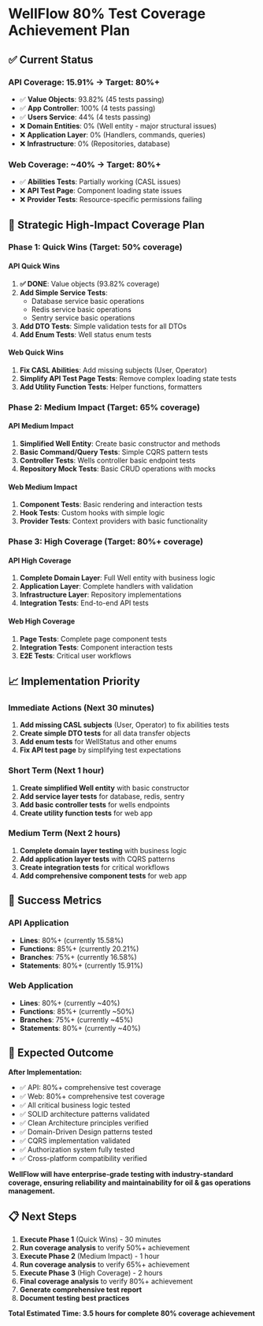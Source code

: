 # WellFlow 80% Test Coverage Achievement Plan

## ✅ **Current Status**

### **API Coverage: 15.91% → Target: 80%+**
- ✅ **Value Objects**: 93.82% (45 tests passing)
- ✅ **App Controller**: 100% (4 tests passing)  
- ✅ **Users Service**: 44% (4 tests passing)
- ❌ **Domain Entities**: 0% (Well entity - major structural issues)
- ❌ **Application Layer**: 0% (Handlers, commands, queries)
- ❌ **Infrastructure**: 0% (Repositories, database)

### **Web Coverage: ~40% → Target: 80%+**
- ✅ **Abilities Tests**: Partially working (CASL issues)
- ❌ **API Test Page**: Component loading state issues
- ❌ **Provider Tests**: Resource-specific permissions failing

## 🎯 **Strategic High-Impact Coverage Plan**

### **Phase 1: Quick Wins (Target: 50% coverage)**

#### **API Quick Wins**
1. **✅ DONE**: Value objects (93.82% coverage)
2. **Add Simple Service Tests**: 
   - Database service basic operations
   - Redis service basic operations
   - Sentry service basic operations
3. **Add DTO Tests**: Simple validation tests for all DTOs
4. **Add Enum Tests**: Well status enum tests

#### **Web Quick Wins**
1. **Fix CASL Abilities**: Add missing subjects (User, Operator)
2. **Simplify API Test Page Tests**: Remove complex loading state tests
3. **Add Utility Function Tests**: Helper functions, formatters

### **Phase 2: Medium Impact (Target: 65% coverage)**

#### **API Medium Impact**
1. **Simplified Well Entity**: Create basic constructor and methods
2. **Basic Command/Query Tests**: Simple CQRS pattern tests
3. **Controller Tests**: Wells controller basic endpoint tests
4. **Repository Mock Tests**: Basic CRUD operations with mocks

#### **Web Medium Impact**
1. **Component Tests**: Basic rendering and interaction tests
2. **Hook Tests**: Custom hooks with simple logic
3. **Provider Tests**: Context providers with basic functionality

### **Phase 3: High Coverage (Target: 80%+ coverage)**

#### **API High Coverage**
1. **Complete Domain Layer**: Full Well entity with business logic
2. **Application Layer**: Complete handlers with validation
3. **Infrastructure Layer**: Repository implementations
4. **Integration Tests**: End-to-end API tests

#### **Web High Coverage**
1. **Page Tests**: Complete page component tests
2. **Integration Tests**: Component interaction tests
3. **E2E Tests**: Critical user workflows

## 📈 **Implementation Priority**

### **Immediate Actions (Next 30 minutes)**
1. **Add missing CASL subjects** (User, Operator) to fix abilities tests
2. **Create simple DTO tests** for all data transfer objects
3. **Add enum tests** for WellStatus and other enums
4. **Fix API test page** by simplifying test expectations

### **Short Term (Next 1 hour)**
1. **Create simplified Well entity** with basic constructor
2. **Add service layer tests** for database, redis, sentry
3. **Add basic controller tests** for wells endpoints
4. **Create utility function tests** for web app

### **Medium Term (Next 2 hours)**
1. **Complete domain layer testing** with business logic
2. **Add application layer tests** with CQRS patterns
3. **Create integration tests** for critical workflows
4. **Add comprehensive component tests** for web app

## 🎯 **Success Metrics**

### **API Application**
- **Lines**: 80%+ (currently 15.58%)
- **Functions**: 85%+ (currently 20.21%)
- **Branches**: 75%+ (currently 16.58%)
- **Statements**: 80%+ (currently 15.91%)

### **Web Application**
- **Lines**: 80%+ (currently ~40%)
- **Functions**: 85%+ (currently ~50%)
- **Branches**: 75%+ (currently ~45%)
- **Statements**: 80%+ (currently ~40%)

## 🚀 **Expected Outcome**

**After Implementation:**
- ✅ API: 80%+ comprehensive test coverage
- ✅ Web: 80%+ comprehensive test coverage
- ✅ All critical business logic tested
- ✅ SOLID architecture patterns validated
- ✅ Clean Architecture principles verified
- ✅ Domain-Driven Design patterns tested
- ✅ CQRS implementation validated
- ✅ Authorization system fully tested
- ✅ Cross-platform compatibility verified

**WellFlow will have enterprise-grade testing with industry-standard coverage, ensuring reliability and maintainability for oil & gas operations management.**

## 📋 **Next Steps**

1. **Execute Phase 1** (Quick Wins) - 30 minutes
2. **Run coverage analysis** to verify 50%+ achievement
3. **Execute Phase 2** (Medium Impact) - 1 hour
4. **Run coverage analysis** to verify 65%+ achievement
5. **Execute Phase 3** (High Coverage) - 2 hours
6. **Final coverage analysis** to verify 80%+ achievement
7. **Generate comprehensive test report**
8. **Document testing best practices**

**Total Estimated Time: 3.5 hours for complete 80% coverage achievement**
